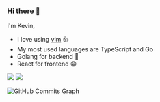 ### Hi there 👋

I'm Kevin, 
- I love using [vim](https://www.vim.org/) 👍
- My most used languages are TypeScript and Go
- Golang for backend 💪
- React for frontend 😁

<div>
  <img src="https://github-readme-stats.vercel.app/api/top-langs/?username=kevinliao852&hide=html,css&&langs_count=7"/>
  <a href="https://skillicons.dev">
    <img src="https://skillicons.dev/icons?i=go,python,ts,react,rust,solidity,kubernetes,docker,redis,postgres,fastapi,vim,aws,lua,graphql,neovim,nodejs,bash&perline=20" />
  </a>
</div>

<!--
![GitHub Commits Graph](https://activity-graph.herokuapp.com/graph?username=kevinliao852&bg_color=3f3f46&color=e4e4e7&line=0891b2&point=ffffff&area_color=1c1917&area=true&hide_border=true&custom_title=GitHub%20Commits%20Graph)
-->

![GitHub Commits Graph](https://github-readme-activity-graph.vercel.app/graph?username=kevinliao852&theme=github-compact)
<!--
**kevinliao852/kevinliao852** is a ✨ _special_ ✨ repository because its `README.md` (this file) appears on your GitHub profile.

Here are some ideas to get you started:

- 🔭 I’m currently working on ...
- 🌱 I’m currently learning ...
- 👯 I’m looking to collaborate on ...
- 🤔 I’m looking for help with ...
- 💬 Ask me about ...
- 📫 How to reach me: ...
- 😄 Pronouns: ...
- ⚡ Fun fact: ...
-->
